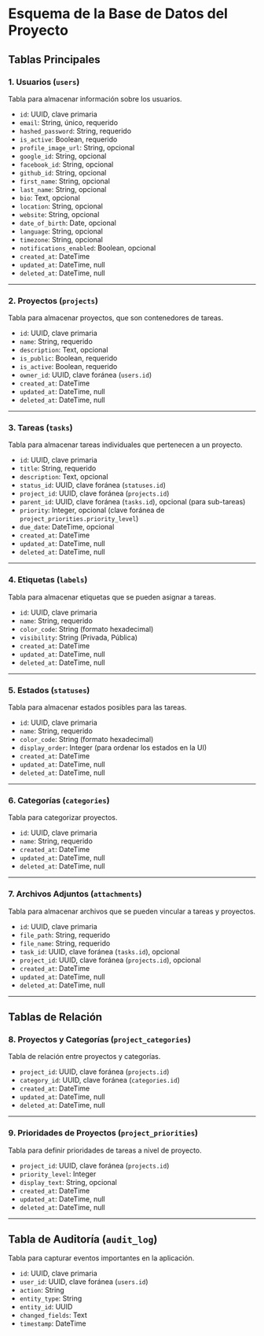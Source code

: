 # Esquema de la Base de Datos del Proyecto

## Tablas Principales

### 1. Usuarios (`users`)

Tabla para almacenar información sobre los usuarios.

- `id`: UUID, clave primaria
- `email`: String, único, requerido
- `hashed_password`: String, requerido
- `is_active`: Boolean, requerido
- `profile_image_url`: String, opcional
- `google_id`: String, opcional
- `facebook_id`: String, opcional
- `github_id`: String, opcional
- `first_name`: String, opcional
- `last_name`: String, opcional
- `bio`: Text, opcional
- `location`: String, opcional
- `website`: String, opcional
- `date_of_birth`: Date, opcional
- `language`: String, opcional
- `timezone`: String, opcional
- `notifications_enabled`: Boolean, opcional
- `created_at`: DateTime
- `updated_at`: DateTime, null
- `deleted_at`: DateTime, null

---

### 2. Proyectos (`projects`)

Tabla para almacenar proyectos, que son contenedores de tareas.

- `id`: UUID, clave primaria
- `name`: String, requerido
- `description`: Text, opcional
- `is_public`: Boolean, requerido
- `is_active`: Boolean, requerido
- `owner_id`: UUID, clave foránea (`users.id`)
- `created_at`: DateTime
- `updated_at`: DateTime, null
- `deleted_at`: DateTime, null

---

### 3. Tareas (`tasks`)

Tabla para almacenar tareas individuales que pertenecen a un proyecto.

- `id`: UUID, clave primaria
- `title`: String, requerido
- `description`: Text, opcional
- `status_id`: UUID, clave foránea (`statuses.id`)
- `project_id`: UUID, clave foránea (`projects.id`)
- `parent_id`: UUID, clave foránea (`tasks.id`), opcional (para sub-tareas)
- `priority`: Integer, opcional (clave foránea de `project_priorities.priority_level`)
- `due_date`: DateTime, opcional
- `created_at`: DateTime
- `updated_at`: DateTime, null
- `deleted_at`: DateTime, null

---

### 4. Etiquetas (`labels`)

Tabla para almacenar etiquetas que se pueden asignar a tareas.

- `id`: UUID, clave primaria
- `name`: String, requerido
- `color_code`: String (formato hexadecimal)
- `visibility`: String (Privada, Pública)
- `created_at`: DateTime
- `updated_at`: DateTime, null
- `deleted_at`: DateTime, null

---

### 5. Estados (`statuses`)

Tabla para almacenar estados posibles para las tareas.

- `id`: UUID, clave primaria
- `name`: String, requerido
- `color_code`: String (formato hexadecimal)
- `display_order`: Integer (para ordenar los estados en la UI)
- `created_at`: DateTime
- `updated_at`: DateTime, null
- `deleted_at`: DateTime, null

---

### 6. Categorías (`categories`)

Tabla para categorizar proyectos.

- `id`: UUID, clave primaria
- `name`: String, requerido
- `created_at`: DateTime
- `updated_at`: DateTime, null
- `deleted_at`: DateTime, null

---

### 7. Archivos Adjuntos (`attachments`)

Tabla para almacenar archivos que se pueden vincular a tareas y proyectos.

- `id`: UUID, clave primaria
- `file_path`: String, requerido
- `file_name`: String, requerido
- `task_id`: UUID, clave foránea (`tasks.id`), opcional
- `project_id`: UUID, clave foránea (`projects.id`), opcional
- `created_at`: DateTime
- `updated_at`: DateTime, null
- `deleted_at`: DateTime, null

---

## Tablas de Relación

### 8. Proyectos y Categorías (`project_categories`)

Tabla de relación entre proyectos y categorías.

- `project_id`: UUID, clave foránea (`projects.id`)
- `category_id`: UUID, clave foránea (`categories.id`)
- `created_at`: DateTime
- `updated_at`: DateTime, null
- `deleted_at`: DateTime, null

---

### 9. Prioridades de Proyectos (`project_priorities`)

Tabla para definir prioridades de tareas a nivel de proyecto.

- `project_id`: UUID, clave foránea (`projects.id`)
- `priority_level`: Integer
- `display_text`: String, opcional
- `created_at`: DateTime
- `updated_at`: DateTime, null
- `deleted_at`: DateTime, null

---

## Tabla de Auditoría (`audit_log`)

Tabla para capturar eventos importantes en la aplicación.

- `id`: UUID, clave primaria
- `user_id`: UUID, clave foránea (`users.id`)
- `action`: String
- `entity_type`: String
- `entity_id`: UUID
- `changed_fields`: Text
- `timestamp`: DateTime

